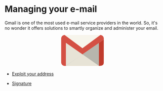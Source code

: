 # Managing your e-mail

Gmail is one of the most used e-mail service providers in the world. So, it's no wonder it offers solutions to smartly organize and administer your email.


<p align="center">
    <img height="100" src="img/png/gmail-logo.png" />
</p>


- [Exploit your address](exploit-address/doc/address.md)

- [Signature](signature/doc/signature.md)
